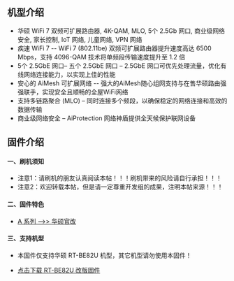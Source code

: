 ## 机型介绍
* 华硕 WiFi 7 双频可扩展路由器, 4K-QAM, MLO, 5个 2.5Gb 网口, 商业级网络安全, 家长控制, IoT 网络, 儿童网络, VPN 网络
* 疾速 WiFi 7 -- WiFi 7 (802.11be) 双频可扩展路由器提升速度高达 6500 Mbps，支持 4096-QAM 技术将单频段传输速度提升至 1.2 倍
* 5个 2.5GbE 网口– 五个 2.5GbE 网口 – 2.5GbE 网口可优先处理流量，优化有线网络连接能力，以实现上佳的性能
* 安心的 AiMesh 可扩展网络 -- 强大的AiMesh随心组网支持与在售华硕路由强强联手，实现安全且顺畅的全屋WiFi网络
* 支持多链路聚合 (MLO) – 同时连接多个频段，以确保稳定的网络连接和高效的数据传输
* 商业级网络安全 – AiProtection 网络神盾提供全天候保护联网设备

## 固件介绍
#### 一、刷机须知
* 注意1：请刷机的朋友认真阅读本帖！！！刷机带来的风险请自行承担！！！
* 注意2：欢迎转载本帖，但是请一定尊重开发组的成果，注明本帖来源！！！

#### 二、固件特色
* [A 系列 ——>> 华硕官改](/zh/guide/asus/firmware-a.md)

#### 三、支持机型
* 本固件仅支持华硕 RT-BE82U 机型，其它机型请勿使用本固件！

* [点击下载 RT-BE82U 改版固件](https://www.asusgo.com/firmware/download?devicename=rt-be82u&firmware=asus_official)